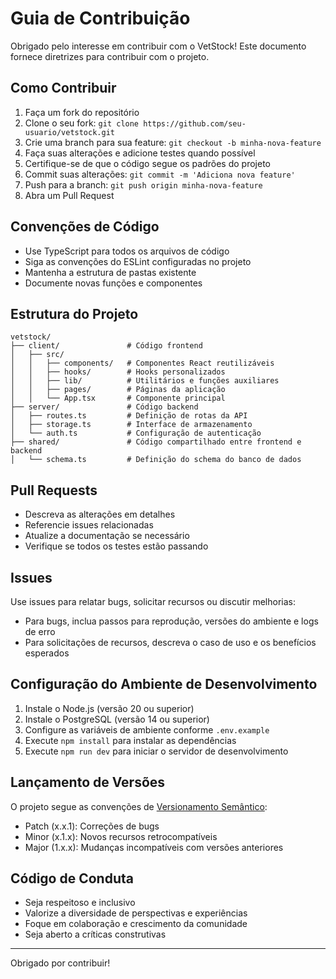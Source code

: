 # Guia de Contribuição

Obrigado pelo interesse em contribuir com o VetStock! Este documento fornece diretrizes para contribuir com o projeto.

## Como Contribuir

1. Faça um fork do repositório
2. Clone o seu fork: `git clone https://github.com/seu-usuario/vetstock.git`
3. Crie uma branch para sua feature: `git checkout -b minha-nova-feature`
4. Faça suas alterações e adicione testes quando possível
5. Certifique-se de que o código segue os padrões do projeto
6. Commit suas alterações: `git commit -m 'Adiciona nova feature'`
7. Push para a branch: `git push origin minha-nova-feature`
8. Abra um Pull Request

## Convenções de Código

- Use TypeScript para todos os arquivos de código
- Siga as convenções do ESLint configuradas no projeto
- Mantenha a estrutura de pastas existente
- Documente novas funções e componentes

## Estrutura do Projeto

```
vetstock/
├── client/               # Código frontend
│   ├── src/
│   │   ├── components/   # Componentes React reutilizáveis
│   │   ├── hooks/        # Hooks personalizados
│   │   ├── lib/          # Utilitários e funções auxiliares
│   │   ├── pages/        # Páginas da aplicação
│   │   └── App.tsx       # Componente principal
├── server/               # Código backend
│   ├── routes.ts         # Definição de rotas da API
│   ├── storage.ts        # Interface de armazenamento
│   └── auth.ts           # Configuração de autenticação
├── shared/               # Código compartilhado entre frontend e backend
│   └── schema.ts         # Definição do schema do banco de dados
```

## Pull Requests

- Descreva as alterações em detalhes
- Referencie issues relacionadas
- Atualize a documentação se necessário
- Verifique se todos os testes estão passando

## Issues

Use issues para relatar bugs, solicitar recursos ou discutir melhorias:

- Para bugs, inclua passos para reprodução, versões do ambiente e logs de erro
- Para solicitações de recursos, descreva o caso de uso e os benefícios esperados

## Configuração do Ambiente de Desenvolvimento

1. Instale o Node.js (versão 20 ou superior)
2. Instale o PostgreSQL (versão 14 ou superior)
3. Configure as variáveis de ambiente conforme `.env.example`
4. Execute `npm install` para instalar as dependências
5. Execute `npm run dev` para iniciar o servidor de desenvolvimento

## Lançamento de Versões

O projeto segue as convenções de [Versionamento Semântico](https://semver.org/):

- Patch (x.x.1): Correções de bugs
- Minor (x.1.x): Novos recursos retrocompatíveis
- Major (1.x.x): Mudanças incompatíveis com versões anteriores

## Código de Conduta

- Seja respeitoso e inclusivo
- Valorize a diversidade de perspectivas e experiências
- Foque em colaboração e crescimento da comunidade
- Seja aberto a críticas construtivas

---

Obrigado por contribuir!